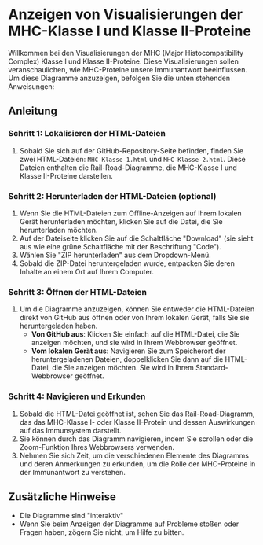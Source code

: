 # Anzeigen von Visualisierungen der MHC-Klasse I und Klasse II-Proteine

Willkommen bei den Visualisierungen der MHC (Major Histocompatibility Complex) Klasse I und Klasse II-Proteine. Diese Visualisierungen sollen veranschaulichen, wie MHC-Proteine unsere Immunantwort beeinflussen. Um diese Diagramme anzuzeigen, befolgen Sie die unten stehenden Anweisungen:

## Anleitung

### Schritt 1: Lokalisieren der HTML-Dateien

1. Sobald Sie sich auf der GitHub-Repository-Seite befinden, finden Sie zwei HTML-Dateien: `MHC-Klasse-1.html` und `MHC-Klasse-2.html`. Diese Dateien enthalten die Rail-Road-Diagramme, die MHC-Klasse I und Klasse II-Proteine darstellen.

### Schritt 2: Herunterladen der HTML-Dateien (optional)

1. Wenn Sie die HTML-Dateien zum Offline-Anzeigen auf Ihrem lokalen Gerät herunterladen möchten, klicken Sie auf die Datei, die Sie herunterladen möchten.
2. Auf der Dateiseite klicken Sie auf die Schaltfläche "Download" (sie sieht aus wie eine grüne Schaltfläche mit der Beschriftung "Code").
3. Wählen Sie "ZIP herunterladen" aus dem Dropdown-Menü.
4. Sobald die ZIP-Datei heruntergeladen wurde, entpacken Sie deren Inhalte an einem Ort auf Ihrem Computer.

### Schritt 3: Öffnen der HTML-Dateien

1. Um die Diagramme anzuzeigen, können Sie entweder die HTML-Dateien direkt von GitHub aus öffnen oder von Ihrem lokalen Gerät, falls Sie sie heruntergeladen haben.
   - **Von GitHub aus**: Klicken Sie einfach auf die HTML-Datei, die Sie anzeigen möchten, und sie wird in Ihrem Webbrowser geöffnet.
   - **Vom lokalen Gerät aus**: Navigieren Sie zum Speicherort der heruntergeladenen Dateien, doppelklicken Sie dann auf die HTML-Datei, die Sie anzeigen möchten. Sie wird in Ihrem Standard-Webbrowser geöffnet.

### Schritt 4: Navigieren und Erkunden

1. Sobald die HTML-Datei geöffnet ist, sehen Sie das Rail-Road-Diagramm, das das MHC-Klasse I- oder Klasse II-Protein und dessen Auswirkungen auf das Immunsystem darstellt.
2. Sie können durch das Diagramm navigieren, indem Sie scrollen oder die Zoom-Funktion Ihres Webbrowsers verwenden.
3. Nehmen Sie sich Zeit, um die verschiedenen Elemente des Diagramms und deren Anmerkungen zu erkunden, um die Rolle der MHC-Proteine in der Immunantwort zu verstehen.

## Zusätzliche Hinweise

- Die Diagramme sind "interaktiv"
- Wenn Sie beim Anzeigen der Diagramme auf Probleme stoßen oder Fragen haben, zögern Sie nicht, um Hilfe zu bitten.
